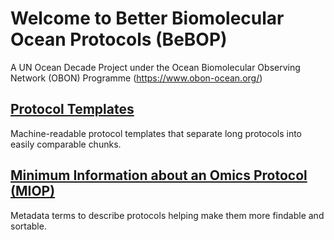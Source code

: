 # Welcome to Better Biomolecular Ocean Protocols (BeBOP)
A UN Ocean Decade Project under the Ocean Biomolecular Observing Network (OBON) Programme (https://www.obon-ocean.org/)

## [Protocol Templates](protocol_template_description.md)

Machine-readable protocol templates that separate long protocols into easily comparable chunks.

## [Minimum Information about an Omics Protocol (MIOP)](miop.md)

Metadata terms to describe protocols helping make them more findable and sortable.

